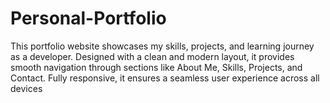 # Personal-Portfolio
This portfolio website showcases my skills, projects, and learning journey as a developer. Designed with a clean and modern layout, it provides smooth navigation through sections like About Me, Skills, Projects, and Contact. Fully responsive, it ensures a seamless user experience across all devices
